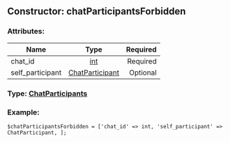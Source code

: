 ## Constructor: chatParticipantsForbidden  

### Attributes:

| Name     |    Type       | Required |
|----------|:-------------:|---------:|
|chat\_id|[int](../types/int.md) | Required|
|self\_participant|[ChatParticipant](../types/ChatParticipant.md) | Optional|


### Type: [ChatParticipants](../types/ChatParticipants.md)

### Example:


```
$chatParticipantsForbidden = ['chat_id' => int, 'self_participant' => ChatParticipant, ];
```